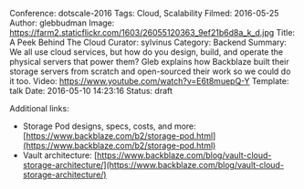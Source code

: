 Conference: dotscale-2016
Tags: Cloud, Scalability
Filmed: 2016-05-25
Author: glebbudman
Image: https://farm2.staticflickr.com/1603/26055120363_9ef21b6d8a_k_d.jpg
Title: A Peek Behind The Cloud
Curator: sylvinus
Category: Backend
Summary: We all use cloud services, but how do you design, build, and operate the physical servers that power them? Gleb explains how Backblaze built their storage servers from scratch and open-sourced their work so we could do it too.
Video: https://www.youtube.com/watch?v=E6t8muepQ-Y
Template: talk
Date: 2016-05-10 14:23:16
Status: draft


Additional links:
- Storage Pod designs, specs, costs, and more: [https://www.backblaze.com/b2/storage-pod.html](https://www.backblaze.com/b2/storage-pod.html)
- Vault architecture: [https://www.backblaze.com/blog/vault-cloud-storage-architecture/](https://www.backblaze.com/blog/vault-cloud-storage-architecture/)
